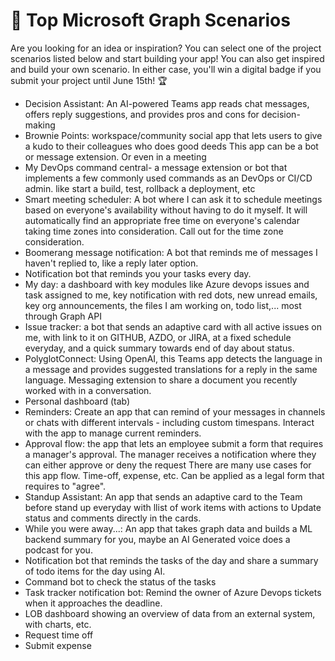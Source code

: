 # 📃 Top Microsoft Graph Scenarios
Are you looking for an idea or inspiration? You can select one of the project scenarios listed below and start building your app! You can also get inspired and build your own scenario. In either case, you'll win a digital badge if you submit your project until June 15th! 🏆

- Decision Assistant: An AI-powered Teams app reads chat messages, offers reply suggestions, and provides pros and cons for decision-making
- Brownie Points: workspace/community social app that lets users to give a kudo to their colleagues who does good deeds	This app can be a bot or message extension. Or even in a meeting
- My DevOps command central- a message extension or bot that implements a few commonly used commands as an DevOps or CI/CD admin. like start a build, test, rollback a deployment, etc
- Smart meeting scheduler: A bot where I can ask it to schedule meetings based on everyone's availability without having to do it myself. It will automatically find an appropriate free time on everyone's calendar taking time zones into consideration. Call out for the time zone consideration.
- Boomerang message notification: A bot that reminds me of messages I haven't replied to, like a reply later option.
- Notification bot that reminds you your tasks every day.
- My day: a dashboard with key modules like Azure devops issues and task assigned to me, key notification with red dots, new unread emails, key org announcements, the files I am working on, todo list,... most through Graph API
- Issue tracker: a bot that sends an adaptive card with all active issues on me, with link to it on GITHUB, AZDO, or JIRA, at a fixed schedule everyday, and a quick summary towards end of day about status.
- PolyglotConnect: Using OpenAI, this Teams app detects the language in a message and provides suggested translations for a reply in the same language.
Messaging extension to share a document you recently worked with in a conversation.
- Personal dashboard (tab)
- Reminders: Create an app that can remind of your messages in channels or chats with different intervals - including custom timespans. Interact with the app to manage current reminders.
- Approval flow: the app that lets an employee submit a form that requires a manager's approval. The manager receives a notification where they can either approve or deny the request	There are many use cases for this app flow. Time-off, expense, etc. Can be applied as a legal form that requires to "agree".
- Standup Assistant: An app that sends an adaptive card to the Team before stand up everyday with llist of work items with actions to Update status and comments directly in the cards.
- While you were away...: An app that takes graph data and builds a ML backend summary for you, maybe an AI Generated voice does a podcast for you.
- Notification bot that reminds the tasks of the day and share a summary of todo items for the day using AI.
- Command bot to check the status of the tasks
- Task tracker notification bot: Remind the owner of Azure Devops tickets when it approaches the deadline.
- LOB dashboard showing an overview of data from an external system, with charts, etc.
- Request time off
- Submit expense